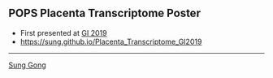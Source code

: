 ## POPS Placenta Transcriptome Poster
- First presented at [GI 2019](https://meetings.cshl.edu/meetings.aspx?meet=info&year=19)
- https://sung.github.io/Placenta_Transcriptome_GI2019

---
[Sung Gong](https://sung.github.io)
